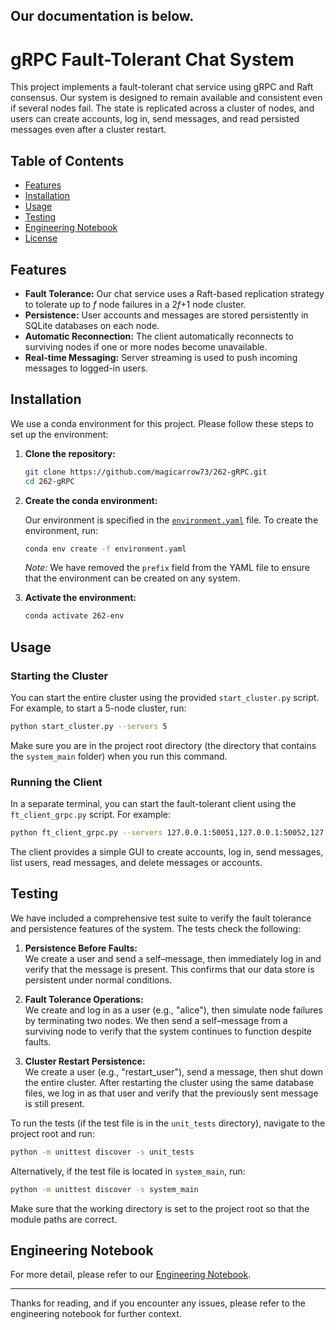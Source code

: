 Our documentation is below.
---

# gRPC Fault-Tolerant Chat System

This project implements a fault-tolerant chat service using gRPC and Raft consensus. Our system is designed to remain available and consistent even if several nodes fail. The state is replicated across a cluster of nodes, and users can create accounts, log in, send messages, and read persisted messages even after a cluster restart.

## Table of Contents

- [Features](#features)
- [Installation](#installation)
- [Usage](#usage)
- [Testing](#testing)
- [Engineering Notebook](#engineering-notebook)
- [License](#license)

## Features

- **Fault Tolerance:** Our chat service uses a Raft-based replication strategy to tolerate up to *f* node failures in a 2*f*+1 node cluster.
- **Persistence:** User accounts and messages are stored persistently in SQLite databases on each node.
- **Automatic Reconnection:** The client automatically reconnects to surviving nodes if one or more nodes become unavailable.
- **Real-time Messaging:** Server streaming is used to push incoming messages to logged-in users.

## Installation

We use a conda environment for this project. Please follow these steps to set up the environment:

1. **Clone the repository:**

   ```bash
   git clone https://github.com/magicarrow73/262-gRPC.git
   cd 262-gRPC
   ```

2. **Create the conda environment:**

   Our environment is specified in the [`environment.yaml`](./environment.yaml) file. To create the environment, run:

   ```bash
   conda env create -f environment.yaml
   ```

   *Note:* We have removed the `prefix` field from the YAML file to ensure that the environment can be created on any system.

3. **Activate the environment:**

   ```bash
   conda activate 262-env
   ```

## Usage

### Starting the Cluster

You can start the entire cluster using the provided `start_cluster.py` script. For example, to start a 5-node cluster, run:

```bash
python start_cluster.py --servers 5
```

Make sure you are in the project root directory (the directory that contains the `system_main` folder) when you run this command.

### Running the Client

In a separate terminal, you can start the fault-tolerant client using the `ft_client_grpc.py` script. For example:

```bash
python ft_client_grpc.py --servers 127.0.0.1:50051,127.0.0.1:50052,127.0.0.1:50053,127.0.0.1:50054,127.0.0.1:50055
```

The client provides a simple GUI to create accounts, log in, send messages, list users, read messages, and delete messages or accounts.

## Testing

We have included a comprehensive test suite to verify the fault tolerance and persistence features of the system. The tests check the following:

1. **Persistence Before Faults:**  
   We create a user and send a self–message, then immediately log in and verify that the message is present. This confirms that our data store is persistent under normal conditions.

2. **Fault Tolerance Operations:**  
   We create and log in as a user (e.g., "alice"), then simulate node failures by terminating two nodes. We then send a self–message from a surviving node to verify that the system continues to function despite faults.

3. **Cluster Restart Persistence:**  
   We create a user (e.g., "restart_user"), send a message, then shut down the entire cluster. After restarting the cluster using the same database files, we log in as that user and verify that the previously sent message is still present.

To run the tests (if the test file is in the `unit_tests` directory), navigate to the project root and run:

```bash
python -m unittest discover -s unit_tests
```

Alternatively, if the test file is located in `system_main`, run:

```bash
python -m unittest discover -s system_main
```

Make sure that the working directory is set to the project root so that the module paths are correct.

## Engineering Notebook

For more detail, please refer to our [Engineering Notebook](https://docs.google.com/document/d/1esiCXiTv-_OiAmb66p9OGL7wYtLlkvueDtkRiMJyd2w/edit?usp=sharing).

---

Thanks for reading, and if you encounter any issues, please refer to the engineering notebook for further context.

